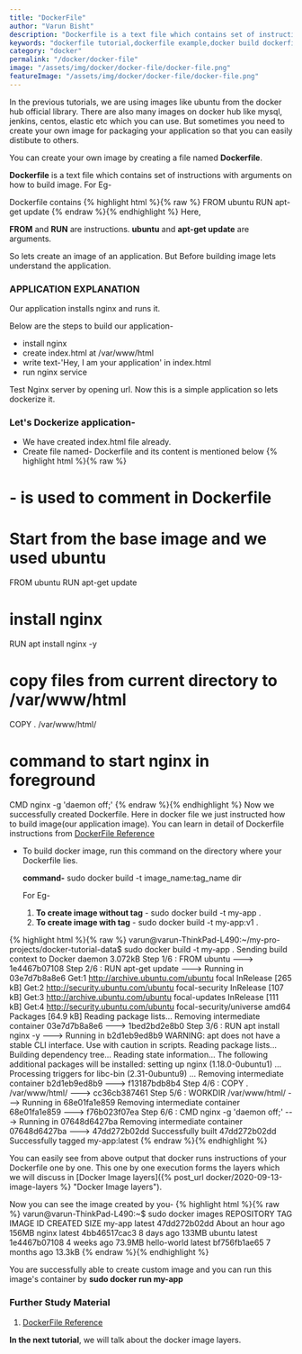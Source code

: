 ```yaml
---
title: "DockerFile"
author: "Varun Bisht"
description: "Dockerfile is a text file which contains set of instructions with arguments on how to build image. There are also many images on docker hub like mysql, jenkins, centos, elastic etc which you can use."
keywords: "dockerfile tutorial,dockerfile example,docker build dockerfile,create docker image from scratch"
category: "docker"
permalink: "/docker/docker-file"
image: "/assets/img/docker/docker-file/docker-file.png"
featureImage: "/assets/img/docker/docker-file/docker-file.png"
---
```

In the previous tutorials, we are using images like ubuntu from the docker hub official library.
There are also many images on docker hub like mysql, jenkins, centos, elastic etc which you can use. But sometimes you need to create your own image for packaging your application so that you can easily distibute to others.

You can create your own image by creating a file named **Dockerfile**.

**Dockerfile** is a text file which contains set of instructions with arguments on how to build image.
For Eg-

Dockerfile contains
{% highlight html %}{% raw %}
FROM ubuntu
RUN apt-get update
{% endraw %}{% endhighlight %}
Here,

**FROM** and **RUN** are instructions.
**ubuntu** and **apt-get update** are arguments.

So lets create an image of an application. But Before building image lets understand the application.

### APPLICATION EXPLANATION
Our application installs nginx and runs it.

Below are the steps to build our application-
- install nginx
- create index.html at /var/www/html
- write text-'Hey, I am your application' in index.html
- run nginx service

Test Nginx server by opening url. Now this is a simple application so lets dockerize it.

### Let's Dockerize application-

- We have created index.html file already.
- Create file named- Dockerfile and its content is mentioned below
{% highlight html %}{% raw %}
# - is used to comment in Dockerfile
# Start from the base image and we used ubuntu
FROM ubuntu
RUN apt-get update
# install nginx
RUN apt install nginx -y
# copy files from current directory to /var/www/html
COPY . /var/www/html/
# command to start nginx in foreground
CMD nginx -g 'daemon off;'
{% endraw %}{% endhighlight %}
Now we successfully created Dockerfile. Here in docker file we just instructed how to build image(our application image).
You can learn in detail of Dockerfile instructions from [DockerFile Reference](https://docs.docker.com/engine/reference/builder "DockerFile Reference")

- To build docker image, run this command on the directory where your Dockerfile lies.

   **command-** sudo docker build -t image_name:tag_name dir

   For Eg-
   1. **To create image without tag** - sudo docker build -t my-app .
   2. **To create image with tag** - sudo docker build -t my-app:v1 .

{% highlight html %}{% raw %}
varun@varun-ThinkPad-L490:~/my-pro-projects/docker-tutorial-data$ sudo docker build -t my-app .
Sending build context to Docker daemon  3.072kB
Step 1/6 : FROM ubuntu
 ---> 1e4467b07108
Step 2/6 : RUN apt-get update
 ---> Running in 03e7d7b8a8e6
Get:1 http://archive.ubuntu.com/ubuntu focal InRelease [265 kB]
Get:2 http://security.ubuntu.com/ubuntu focal-security InRelease [107 kB]
Get:3 http://archive.ubuntu.com/ubuntu focal-updates InRelease [111 kB]
Get:4 http://security.ubuntu.com/ubuntu focal-security/universe amd64 Packages [64.9 kB]
Reading package lists...
Removing intermediate container 03e7d7b8a8e6
 ---> 1bed2bd2e8b0
Step 3/6 : RUN apt install nginx -y
 ---> Running in b2d1eb9ed8b9
WARNING: apt does not have a stable CLI interface. Use with caution in scripts.
Reading package lists...
Building dependency tree...
Reading state information...
The following additional packages will be installed:
setting up nginx (1.18.0-0ubuntu1) ...
Processing triggers for libc-bin (2.31-0ubuntu9) ...
Removing intermediate container b2d1eb9ed8b9
 ---> f13187bdb8b4
Step 4/6 : COPY . /var/www/html/
 ---> cc36cb387461
Step 5/6 : WORKDIR /var/www/html/
 ---> Running in 68e01fa1e859
Removing intermediate container 68e01fa1e859
 ---> f76b023f07ea
Step 6/6 : CMD nginx -g 'daemon off;'
 ---> Running in 07648d6427ba
Removing intermediate container 07648d6427ba
 ---> 47dd272b02dd
Successfully built 47dd272b02dd
Successfully tagged my-app:latest
{% endraw %}{% endhighlight %}

You can easily see from above output that docker runs instructions of your Dockerfile one by one.
This one by one execution forms the layers which we will discuss in [Docker Image layers]({% post_url docker/2020-09-13-image-layers %} "Docker Image layers").

Now you can see the image created by you-
{% highlight html %}{% raw %}
varun@varun-ThinkPad-L490:~$ sudo docker images
REPOSITORY          TAG                 IMAGE ID            CREATED             SIZE
my-app              latest              47dd272b02dd        About an hour ago   156MB
nginx               latest              4bb46517cac3        8 days ago          133MB
ubuntu              latest              1e4467b07108        4 weeks ago         73.9MB
hello-world         latest              bf756fb1ae65        7 months ago        13.3kB
{% endraw %}{% endhighlight %}

You are successfully able to create custom image and you can run this image's container by **sudo docker run my-app**

### Further Study Material
1. [DockerFile Reference](https://docs.docker.com/engine/reference/builder "DockerFile Reference")

**In the next tutorial**, we will talk about the docker image layers.
